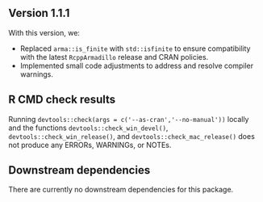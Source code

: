 ## Version 1.1.1

With this version, we:

- Replaced `arma::is_finite` with `std::isfinite` to ensure compatibility with the latest `RcppArmadillo` release and CRAN policies.
- Implemented small code adjustments to address and resolve compiler warnings.

## R CMD check results

Running `devtools::check(args = c('--as-cran','--no-manual'))` locally and the functions `devtools::check_win_devel()`, `devtools::check_win_release()`, and `devtools::check_mac_release()` does not produce any ERRORs, WARNINGs, or NOTEs.

## Downstream dependencies

There are currently no downstream dependencies for this package.
